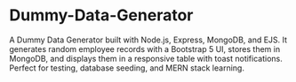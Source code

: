 # Dummy-Data-Generator
A Dummy Data Generator built with Node.js, Express, MongoDB, and EJS. It generates random employee records with a Bootstrap 5 UI, stores them in MongoDB, and displays them in a responsive table with toast notifications. Perfect for testing, database seeding, and MERN stack learning.
